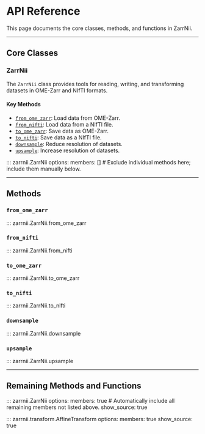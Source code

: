 # API Reference

This page documents the core classes, methods, and functions in ZarrNii. 

---

## Core Classes

### ZarrNii
The `ZarrNii` class provides tools for reading, writing, and transforming datasets in OME-Zarr and NIfTI formats.

#### Key Methods
- [`from_ome_zarr`](#from_ome_zarr): Load data from OME-Zarr.
- [`from_nifti`](#from_nifti): Load data from a NIfTI file.
- [`to_ome_zarr`](#to_ome_zarr): Save data as OME-Zarr.
- [`to_nifti`](#to_nifti): Save data as a NIfTI file.
- [`downsample`](#downsample): Reduce resolution of datasets.
- [`upsample`](#upsample): Increase resolution of datasets.

::: zarrnii.ZarrNii
    options:
        members: []  # Exclude individual methods here; include them manually below.

---

## Methods

### `from_ome_zarr`
::: zarrnii.ZarrNii.from_ome_zarr

### `from_nifti`
::: zarrnii.ZarrNii.from_nifti

### `to_ome_zarr`
::: zarrnii.ZarrNii.to_ome_zarr

### `to_nifti`
::: zarrnii.ZarrNii.to_nifti

### `downsample`
::: zarrnii.ZarrNii.downsample

### `upsample`
::: zarrnii.ZarrNii.upsample

---



## Remaining Methods and Functions

::: zarrnii.ZarrNii
    options:
        members: true  # Automatically include all remaining members not listed above.
        show_source: true

::: zarrnii.transform.AffineTransform
    options:
        members: true
        show_source: true

